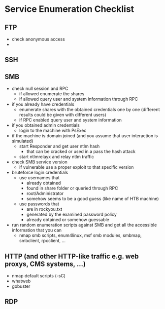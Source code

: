 # Service Enumeration Checklist
## FTP
* check anonymous access
* 
## SSH
## SMB
* check null session and RPC
  * if allowed enumerate the shares
  * if allowed query user and system information through RPC  
* if you already have credentials
  * enumerate shares with the obtained credentials one by one (different results could be given with different users)
  * if RPC enabled  query user and system information
* if you obtained admin credentials
  * login to the machine with PsExec
* if the machine is domain joined (and you assume that user interaction is simulated)
  * start Responder and get user ntlm hash
    * that can be cracked or used in a pass the hash attack
  * start ntlmrelayx and relay ntlm traffic
* check SMB service version
  * if vulnerable use a proper exploit to that specific version
* bruteforce login credentials
  * use usernames that
    * already obtained
    * found in share folder or queried through RPC
    * root/Administrator
    * somehow seems to be a good guess (like name of HTB machine)
  * use passwords that
    * are in rockyou.txt
    * generated by the examined password policy
    * already obtained or somehow guessable
* run random enumeration scripts against SMB and get all the accessible information that you can
  * nmap smb scripts, enum4linux, msf smb modules, smbmap, smbclient, rpcclient, ...
## HTTP (and other HTTP-like traffic e.g. web proxys, CMS systems, ...)
* nmap default scripts (-sC)
* whatweb
* gobuster
## RDP
